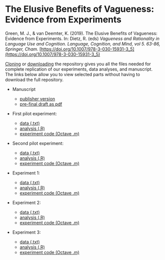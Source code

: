 # The Elusive Benefits of Vagueness: Evidence from Experiments

Green, M. J., & van Deemter, K. (2019). The Elusive Benefits of Vagueness: Evidence from Experiments. In: Dietz, R. (eds) _Vagueness and Rationality in Language Use and Cognition. Language, Cognition, and Mind, vol 5. 63-86, Springer, Cham._ [https://doi.org/10.1007/978-3-030-15931-3_5](https://doi.org/10.1007/978-3-030-15931-3_5)

[Cloning](https://github.com/mjgreen/vagueness) or [downloading](https://github.com/mjgreen/vagueness/archive/master.zip) the repository gives you all the files needed for complete replication of our experiments, data analyses, and manuscript. The links below allow you to view selected parts without having to download the full repository.

* Manuscript 
    * [publisher version](https://doi.org/10.1007/978-3-030-15931-3_5)
    * [pre-final draft as pdf](https://mjgreen.github.io/vagueness/manuscript/v-book-2018.pdf) 

* First pilot experiment: 
    * [data (.txt)](https://mjgreen.github.io/vagueness/experiment_data_and_analyses/A_pilot_1_data/data.txt) 
    * [analysis (.R)](https://mjgreen.github.io/vagueness/experiment_data_and_analyses/A_pilot_1.html) 
    * [experiment code (Octave .m)](https://github.com/mjgreen/vagueness/blob/master/experiment_implementations/A_pilot_1.m)
* Second pilot experiment: 
    * [data (.txt)](https://mjgreen.github.io/vagueness/experiment_data_and_analyses/B_pilot_2_data/data.txt) 
    * [analysis (.R)](https://mjgreen.github.io/vagueness/experiment_data_and_analyses/B_pilot_2.html) 
    * [experiment code (Octave .m)](https://github.com/mjgreen/vagueness/blob/master/experiment_implementations/B_pilot_2.m)
* Experiment 1: 
    * [data (.txt)](https://github.com/mjgreen/vagueness/tree/master/experiment_data_and_analyses/C_exp_1_data) 
    * [analysis (.R)](https://mjgreen.github.io/vagueness/experiment_data_and_analyses/C_exp_1.html) 
    * [experiment code (Octave .m)](https://github.com/mjgreen/vagueness/blob/master/experiment_implementations/C_exp_1.m)
* Experiment 2: 
    * [data (.txt)](https://mjgreen.github.io/vagueness/experiment_data_and_analyses/D_exp_2_data/data_raw.txt) 
    * [analysis (.R)](https://mjgreen.github.io/vagueness/experiment_data_and_analyses/D_exp_2.html) 
    * [experiment code (Octave .m)](https://github.com/mjgreen/vagueness/blob/master/experiment_implementations/D_exp_2.m)
* Experiment 3: 
    * [data (.txt)](https://mjgreen.github.io/vagueness/experiment_data_and_analyses/E_exp_3_data/data_raw.txt) 
    * [analysis (.R)](https://mjgreen.github.io/vagueness/experiment_data_and_analyses/E_exp_3.html) 
    * [experiment code (Octave .m)](https://github.com/mjgreen/vagueness/blob/master/experiment_implementations/E_exp_3.m)
